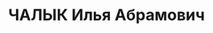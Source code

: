 ---
title: ЧАЛЫК Илья Абрамович
description: "народився 1894, м. Одеса, \n  прож. м. Вінниця, єврей, із службовців,\
  \ освіта вища, начальник сільськогосподарського сектору планового відділу облвиконкому,\
  \ одруж., 2 дітей. \n  Арешт. 19.09.1937 р. Звинувач. за ст. 54-7, 11 КК УРСР. \n\
  \  За вироком Верховного суду СРСР від 23.11.1937 р. до ВМП \n  розстріляний 24.11.1937\
  \ р. \n  Реабіл. 02.04.1957 р."
---